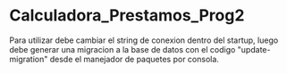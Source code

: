 # Calculadora_Prestamos_Prog2


Para utilizar debe cambiar el string de conexion dentro del startup, luego debe generar una migracion a la base de datos con el codigo "update-migration" desde el manejador de paquetes por consola.
